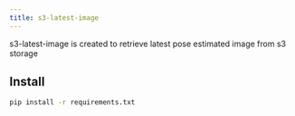 ```yaml
---
title: s3-latest-image
---
```


s3-latest-image is created to retrieve latest pose estimated image from s3 storage 

## Install

```sh
pip install -r requirements.txt
```
